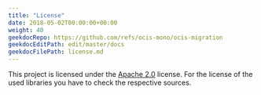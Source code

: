 ```yaml
---
title: "License"
date: 2018-05-02T00:00:00+00:00
weight: 40
geekdocRepo: https://github.com/refs/ocis-mono/ocis-migration
geekdocEditPath: edit/master/docs
geekdocFilePath: license.md
---
```


This project is licensed under the [Apache 2.0](https://github.com/refs/ocis-mono/ocis-migration/blob/master/LICENSE) license. For the license of the used libraries you have to check the respective sources.
